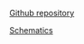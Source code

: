 [Github repository](https://github.com/pichenettes/eurorack/tree/master/ripples)

[Schematics](downloads/ripples_v40.pdf)